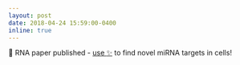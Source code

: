 ```yaml
---
layout: post
date: 2018-04-24 15:59:00-0400
inline: true
---
```


:paperclip: RNA paper published - [use :sparkles:](https://www.ncbi.nlm.nih.gov/pubmed/29246928) to find novel miRNA targets in cells!
